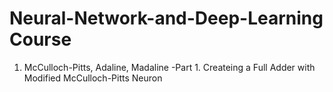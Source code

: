 # Neural-Network-and-Deep-Learning Course

1. McCulloch-Pitts, Adaline, Madaline
-Part 1. Createing a Full Adder with Modified McCulloch-Pitts Neuron
